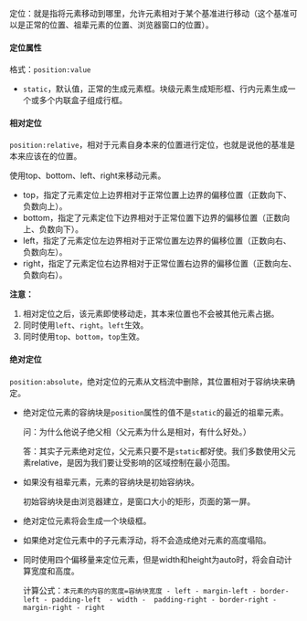 定位：就是指将元素移动到哪里，允许元素相对于某个基准进行移动（这个基准可以是正常的位置、祖辈元素的位置、浏览器窗口的位置）。



#### 定位属性

格式：`position:value`

* `static`，默认值，正常的生成元素框。块级元素生成矩形框、行内元素生成一个或多个内联盒子组成行框。



#### 相对定位

`position:relative`，相对于元素自身本来的位置进行定位，也就是说他的基准是本来应该在的位置。

使用top、bottom、left、right来移动元素。

* top，指定了元素定位上边界相对于正常位置上边界的偏移位置（正数向下、负数向上）。
* bottom，指定了元素定位下边界相对于正常位置下边界的偏移位置（正数向上、负数向下）。
* left，指定了元素定位左边界相对于正常位置左边界的偏移位置（正数向右、负数向左）。
* right，指定了元素定位右边界相对于正常位置右边界的偏移位置（正数向左、负数向右）。



__注意：__

1. 相对定位之后，该元素即使移动走，其本来位置也不会被其他元素占据。
2. 同时使用`left`、`right`。`left`生效。
3.  同时使用`top`、`bottom`，`top`生效。



#### 绝对定位

`position:absolute`，绝对定位的元素从文档流中删除，其位置相对于容纳块来确定。

* 绝对定位元素的容纳块是`position`属性的值不是`static`的最近的祖辈元素。

  问：为什么他说子绝父相（父元素为什么是相对，有什么好处。）

  答：其实子元素绝对定位，父元素只要不是`static`都好使。我们多数使用父元素relative，是因为我们要让受影响的区域控制在最小范围。

* 如果没有祖辈元素，元素的容纳块是初始容纳块。

  初始容纳块是由浏览器建立，是窗口大小的矩形，页面的第一屏。

* 绝对定位元素将会生成一个块级框。

* 如果绝对定位元素中的子元素浮动，将不会造成绝对元素的高度塌陷。

* 同时使用四个偏移量来定位元素，但是width和height为auto时，将会自动计算宽度和高度。

  计算公式：`本元素的内容的宽度=容纳块宽度 - left - margin-left - border-left - padding-left  - width -  padding-right - border-right - margin-right - right`

  ​